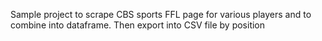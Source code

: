 Sample project to scrape CBS sports FFL page for
various players and to combine into dataframe.
Then export into CSV file by position


